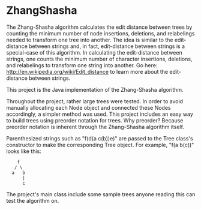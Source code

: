 ZhangShasha
===========

The Zhang-Shasha algorithm calculates the edit distance between trees by counting the minimum number of node insertions,
deletions, and relabelings needed to transform one tree into another. The idea is similar to the edit-distance between strings and, 
in fact, edit-distance between strings is a special-case of this algorithm. In calculating the edit-distance between strings, 
one counts the minimum number of character insertions, deletions, and relabelings to transform one string into another. 
Go here: http://en.wikipedia.org/wiki/Edit_distance to learn more about the edit-distance between strings.

This project is the Java implementation of the Zhang-Shasha algorithm. 

Throughout the project, rather large trees were tested. In order to avoid manually allocating each Node object and connected these
Nodes accordingly, a simpler method was used. This project includes an easy way to build trees using preorder notation for trees.
Why preorder? Because preorder notation is inherent through the Zhang-Shasha algorithm itself.

Parenthesized strings such as "f(d(a c(b))e)" are passed to the Tree class's constructor to make the corresponding Tree object. For example,
"f(a b(c))" looks like this:

        f
       / \
      a   b
          |
          c


The project's main class include some sample trees anyone reading this can test the algorithm on. 

